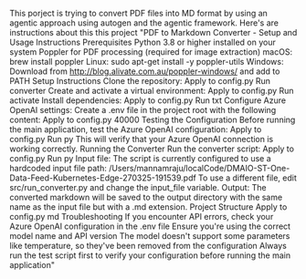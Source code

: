 This porject is trying to convert PDF files into MD format by using an agentic approach using autogen and the agentic framework. Here's are instructions about this this project "PDF to Markdown Converter - Setup and Usage Instructions
Prerequisites
Python 3.8 or higher installed on your system
Poppler for PDF processing (required for image extraction)
macOS: brew install poppler
Linux: sudo apt-get install -y poppler-utils
Windows: Download from http://blog.alivate.com.au/poppler-windows/ and add to PATH
Setup Instructions
Clone the repository:
Apply to config.py
Run
converter
Create and activate a virtual environment:
Apply to config.py
Run
activate
Install dependencies:
Apply to config.py
Run
txt
Configure Azure OpenAI settings:
Create a .env file in the project root with the following content:
Apply to config.py
40000
Testing the Configuration
Before running the main application, test the Azure OpenAI configuration:
Apply to config.py
Run
py
This will verify that your Azure OpenAI connection is working correctly.
Running the Converter
Run the converter script:
Apply to config.py
Run
py
Input file:
The script is currently configured to use a hardcoded input file path:
/Users/mannamraju/localCode/DMAIO-ST-One-Data-Feed-Kubernetes-Edge-270325-191539.pdf
To use a different file, edit src/run_converter.py and change the input_file variable.
Output:
The converted markdown will be saved to the output directory with the same name as the input file but with a .md extension.
Project Structure
Apply to config.py
md
Troubleshooting
If you encounter API errors, check your Azure OpenAI configuration in the .env file
Ensure you're using the correct model name and API version
The model doesn't support some parameters like temperature, so they've been removed from the configuration
Always run the test script first to verify your configuration before running the main application"